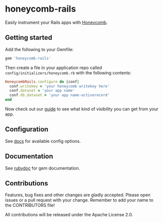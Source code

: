 # honeycomb-rails

Easily instrument your Rails apps with [Honeycomb](https://honeycomb.io).

## Getting started

Add the following to your Gemfile:

```ruby
gem 'honeycomb-rails'
```

Then create a file in your application repo called `config/initializers/honeycomb.rb` with the following contents:

```ruby
HoneycombRails.configure do |conf|
  conf.writekey = 'your honeycomb writekey here'
  conf.dataset = 'your app name'
  conf.db_dataset = 'your app name-activerecord'
end
```

Now check out our [guide](https://honeycomb.io/docs/guides/rails/) to see what kind of visibility you can get from your app.

## Configuration

See [docs](http://www.rubydoc.info/gems/honeycomb-rails/HoneycombRails/Config) for available config options.

## Documentation

See [rubydoc](http://www.rubydoc.info/gems/honeycomb-rails/) for gem documentation.

## Contributions

Features, bug fixes and other changes are gladly accepted. Please
open issues or a pull request with your change. Remember to add your name to the
CONTRIBUTORS file!

All contributions will be released under the Apache License 2.0.
